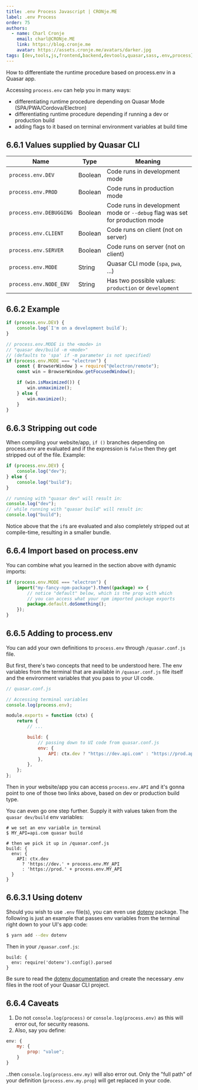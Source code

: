 ```yaml
---
title: .env Process Javascript | CRONje.ME
label: .env Process
order: 75
authors:
  - name: Charl Cronje
    email: charl@CRONje.ME
    link: https://blog.cronje.me
    avatar: https://assets.cronje.me/avatars/darker.jpg
tags: [dev,tools,js,frontend,backend,devtools,quasar,sass,.env,process]
---
```


How to differentiate the runtime procedure based on process.env in a Quasar app.

Accessing `process.env` can help you in many ways:

-   differentiating runtime procedure depending on Quasar Mode (SPA/PWA/Cordova/Electron)
-   differentiating runtime procedure depending if running a dev or production build
-   adding flags to it based on terminal environment variables at build time

## 6.6.1 Values supplied by Quasar CLI

| Name                    | Type    | Meaning                                                                     |
| ----------------------- | ------- | --------------------------------------------------------------------------- |
| `process.env.DEV`       | Boolean | Code runs in development mode                                               |
| `process.env.PROD`      | Boolean | Code runs in production mode                                                |
| `process.env.DEBUGGING` | Boolean | Code runs in development mode or `--debug` flag was set for production mode |
| `process.env.CLIENT`    | Boolean | Code runs on client (not on server)                                         |
| `process.env.SERVER`    | Boolean | Code runs on server (not on client)                                         |
| `process.env.MODE`      | String  | Quasar CLI mode (`spa`, `pwa`, ...)                                         |
| `process.env.NODE_ENV`  | String  | Has two possible values: `production` or `development`                      |

## 6.6.2 Example

```js
if (process.env.DEV) {
    console.log(`I'm on a development build`);
}

// process.env.MODE is the <mode> in
// "quasar dev/build -m <mode>"
// (defaults to 'spa' if -m parameter is not specified)
if (process.env.MODE === "electron") {
    const { BrowserWindow } = require("@electron/remote");
    const win = BrowserWindow.getFocusedWindow();

    if (win.isMaximized()) {
        win.unmaximize();
    } else {
        win.maximize();
    }
}
```

## 6.6.3 Stripping out code

When compiling your website/app, `if ()` branches depending on process.env are evaluated and if the expression is `false` then they get stripped out of the file. Example:

```js
if (process.env.DEV) {
    console.log("dev");
} else {
    console.log("build");
}

// running with "quasar dev" will result in:
console.log("dev");
// while running with "quasar build" will result in:
console.log("build");
```

Notice above that the `if`s are evaluated and also completely stripped out at compile-time, resulting in a smaller bundle.

## 6.6.4 Import based on process.env

You can combine what you learned in the section above with dynamic imports:

```js
if (process.env.MODE === "electron") {
    import("my-fancy-npm-package").then((package) => {
        // notice "default" below, which is the prop with which
        // you can access what your npm imported package exports
        package.default.doSomething();
    });
}
```

## 6.6.5 Adding to process.env

You can add your own definitions to `process.env` through `/quasar.conf.js` file.

But first, there's two concepts that need to be understood here. The env variables from the terminal that are available in `/quasar.conf.js` file itself and the environment variables that you pass to your UI code.

```js
// quasar.conf.js

// Accessing terminal variables
console.log(process.env);

module.exports = function (ctx) {
    return {
        // ...

        build: {
            // passing down to UI code from quasar.conf.js
            env: {
                API: ctx.dev ? "https://dev.api.com" : "https://prod.api.com",
            },
        },
    };
};
```

Then in your website/app you can access `process.env.API` and it's gonna point to one of those two links above, based on dev or production build type.

You can even go one step further. Supply it with values taken from the `quasar dev/build` env variables:

```
# we set an env variable in terminal
$ MY_API=api.com quasar build

# then we pick it up in /quasar.conf.js
build: {
  env: {
    API: ctx.dev
      ? 'https://dev.' + process.env.MY_API
      : 'https://prod.' + process.env.MY_API
  }
}
```

## 6.6.3.1 Using dotenv

Should you wish to use `.env` file(s), you can even use [dotenv](https://www.npmjs.com/package/dotenv) package. The following is just an example that passes env variables from the terminal right down to your UI's app code:

```bash
$ yarn add --dev dotenv
```

Then in your `/quasar.conf.js`:

```
build: {
  env: require('dotenv').config().parsed
}
```

Be sure to read the [dotenv documentation](https://www.npmjs.com/package/dotenv) and create the necessary .env files in the root of your Quasar CLI project.

## 6.6.4 Caveats

1. Do not `console.log(process)` or `console.log(process.env)` as this will error out, for security reasons.
2. Also, say you define:

```js
env: {
    my: {
        prop: "value";
    }
}
```

..then `console.log(process.env.my)` will also error out. Only the "full path" of your definition (`process.env.my.prop`) will get replaced in your code.

